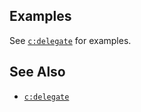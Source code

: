 ## Examples

See [`c:delegate`](delegate.html) for examples.

## See Also

- [`c:delegate`](delegate.html)
